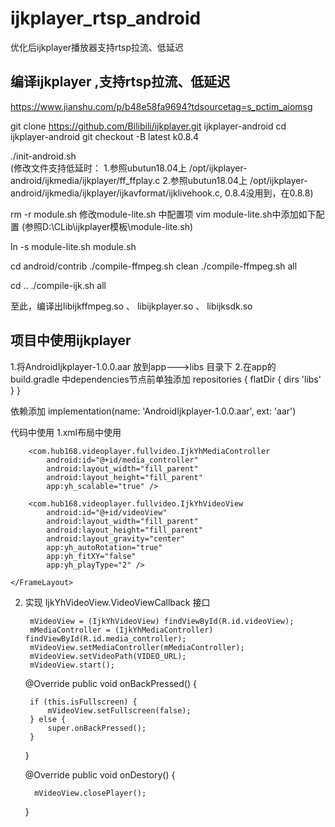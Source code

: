 # ijkplayer_rtsp_android
优化后ijkplayer播放器支持rtsp拉流、低延迟


## 编译ijkplayer ,支持rtsp拉流、低延迟
https://www.jianshu.com/p/b48e58fa9694?tdsourcetag=s_pctim_aiomsg


git clone https://github.com/Bilibili/ijkplayer.git ijkplayer-android
cd ijkplayer-android
git checkout -B latest k0.8.4

./init-android.sh  
(修改文件支持低延时： 
1.参照ubutun18.04上 /opt/ijkplayer-android/ijkmedia/ijkplayer/ff_ffplay.c
2.参照ubutun18.04上 /opt/ijkplayer-android/ijkmedia/ijkplayer/ijkavformat/ijklivehook.c, 0.8.4没用到，在0.8.8)

rm -r module.sh
修改module-lite.sh 中配置项 vim module-lite.sh中添加如下配置
(参照D:\CLib\ijkplayer模板\module-lite.sh)


ln -s module-lite.sh module.sh


cd android/contrib
./compile-ffmpeg.sh clean
./compile-ffmpeg.sh all

cd ..
./compile-ijk.sh all

至此，编译出libijkffmpeg.so 、 libijkplayer.so 、 libijksdk.so

## 项目中使用ijkplayer 


1.将AndroidIjkplayer-1.0.0.aar 放到app--->libs 目录下
2.在app的 build.gradle 中dependencies节点前单独添加
repositories {
    flatDir {
        dirs 'libs'
    }
}

依赖添加
implementation(name: 'AndroidIjkplayer-1.0.0.aar', ext: 'aar')

代码中使用
1.xml布局中使用
    <FrameLayout
        android:id="@+id/video_layout"
        android:layout_width="fill_parent"
        android:layout_height="200dp"
        android:background="@android:color/black">

        <com.hub168.videoplayer.fullvideo.IjkYhMediaController
            android:id="@+id/media_controller"
            android:layout_width="fill_parent"
            android:layout_height="fill_parent"
            app:yh_scalable="true" />

        <com.hub168.videoplayer.fullvideo.IjkYhVideoView
            android:id="@+id/videoView"
            android:layout_width="fill_parent"
            android:layout_height="fill_parent"
            android:layout_gravity="center"
            app:yh_autoRotation="true"
            app:yh_fitXY="false"
            app:yh_playType="2" />

    </FrameLayout>
    
    
2. 实现 IjkYhVideoView.VideoViewCallback 接口

        mVideoView = (IjkYhVideoView) findViewById(R.id.videoView);
        mMediaController = (IjkYhMediaController) findViewById(R.id.media_controller);
        mVideoView.setMediaController(mMediaController);
        mVideoView.setVideoPath(VIDEO_URL);
        mVideoView.start();
        
        
    @Override
    public void onBackPressed() {
    
        if (this.isFullscreen) {
            mVideoView.setFullscreen(false);
        } else {
            super.onBackPressed();
        }
    }
    
    
    @Override
    public void onDestory() {
    
         mVideoView.closePlayer();
    }



